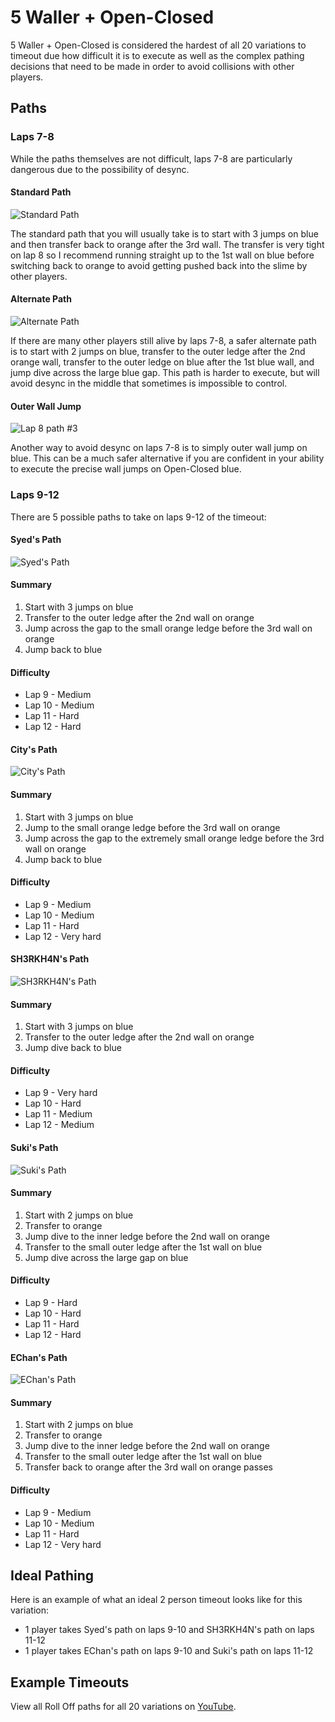 # 5 Waller + Open-Closed

5 Waller + Open-Closed is considered the hardest of all 20 variations to timeout due how difficult it is to execute as well as the complex pathing decisions that need to be made in order to avoid collisions with other players.

## Paths

### Laps 7-8

While the paths themselves are not difficult, laps 7-8 are particularly dangerous due to the possibility of desync.

#### Standard Path

![Standard Path](../images/variations/5woc-lap8-1.gif)

The standard path that you will usually take is to start with 3 jumps on blue and then transfer back to orange after the 3rd wall. The transfer is very tight on lap 8 so I recommend running straight up to the 1st wall on blue before switching back to orange to avoid getting pushed back into the slime by other players.

#### Alternate Path

![Alternate Path](../images/variations/5woc-lap8-2.gif)

If there are many other players still alive by laps 7-8, a safer alternate path is to start with 2 jumps on blue, transfer to the outer ledge after the 2nd orange wall, transfer to the outer ledge on blue after the 1st blue wall, and jump dive across the large blue gap. This path is harder to execute, but will avoid desync in the middle that sometimes is impossible to control.

#### Outer Wall Jump

![Lap 8 path #3](../images/variations/5woc-lap8-3.gif)

Another way to avoid desync on laps 7-8 is to simply outer wall jump on blue. This can be a much safer alternative if you are confident in your ability to execute the precise wall jumps on Open-Closed blue.

### Laps 9-12

There are 5 possible paths to take on laps 9-12 of the timeout:

#### Syed's Path

![Syed's Path](../images/variations/5woc1.gif)

#### Summary

1. Start with 3 jumps on blue
2. Transfer to the outer ledge after the 2nd wall on orange
3. Jump across the gap to the small orange ledge before the 3rd wall on orange
4. Jump back to blue

#### Difficulty

* Lap 9 - Medium
* Lap 10 - Medium
* Lap 11 - Hard
* Lap 12 - Hard

#### City's Path

![City's Path](../images/variations/5woc5.gif)

#### Summary

1. Start with 3 jumps on blue
2. Jump to the small orange ledge before the 3rd wall on orange
3. Jump across the gap to the extremely small orange ledge before the 3rd wall on orange
4. Jump back to blue

#### Difficulty

* Lap 9 - Medium
* Lap 10 - Medium
* Lap 11 - Hard
* Lap 12 - Very hard

#### SH3RKH4N's Path

![SH3RKH4N's Path](../images/variations/5woc2.gif)

#### Summary

1. Start with 3 jumps on blue
2. Transfer to the outer ledge after the 2nd wall on orange
3. Jump dive back to blue

#### Difficulty

* Lap 9 - Very hard
* Lap 10 - Hard
* Lap 11 - Medium
* Lap 12 - Medium

#### Suki's Path

![Suki's Path](../images/variations/5woc3.gif)

#### Summary

1. Start with 2 jumps on blue
2. Transfer to orange
3. Jump dive to the inner ledge before the 2nd wall on orange
4. Transfer to the small outer ledge after the 1st wall on blue
5. Jump dive across the large gap on blue

#### Difficulty

* Lap 9 - Hard
* Lap 10 - Hard
* Lap 11 - Hard
* Lap 12 - Hard

#### EChan's Path

![EChan's Path](../images/variations/5woc4.gif)

#### Summary

1. Start with 2 jumps on blue
2. Transfer to orange
3. Jump dive to the inner ledge before the 2nd wall on orange
4. Transfer to the small outer ledge after the 1st wall on blue
5. Transfer back to orange after the 3rd wall on orange passes

#### Difficulty

* Lap 9 - Medium
* Lap 10 - Medium
* Lap 11 - Hard
* Lap 12 - Very hard

## Ideal Pathing

Here is an example of what an ideal 2 person timeout looks like for this variation:

* 1 player takes Syed's path on laps 9-10 and SH3RKH4N's path on laps 11-12
* 1 player takes EChan's path on laps 9-10 and Suki's path on laps 11-12

## Example Timeouts

View all Roll Off paths for all 20 variations on [YouTube](https://www.youtube.com/playlist?list=PLG_QNSp9ZgJLWYSNl4vY26VJCZeOQHO1F).
